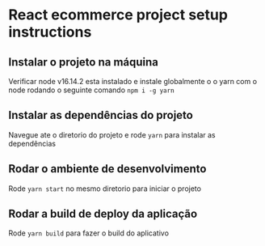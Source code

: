 # React ecommerce project setup instructions

## Instalar o projeto na máquina

Verificar node v16.14.2 esta instalado e instale globalmente o o yarn com o node rodando o seguinte comando `npm i -g yarn`

## Instalar as dependências do projeto

Navegue ate o diretorio do projeto e rode `yarn` para instalar as dependências

## Rodar o ambiente de desenvolvimento

Rode `yarn start` no mesmo diretorio para iniciar o projeto

## Rodar a build de deploy da aplicação

Rode `yarn build` para fazer o build do aplicativo
